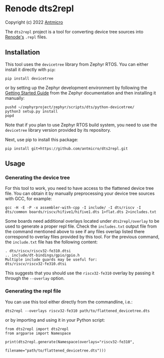 # Renode dts2repl

Copyright (c) 2022 [Antmicro](https://www.antmicro.com)

The `dts2repl` project is a tool for converting device tree sources into [Renode's](https://renode.io) `.repl` files.

## Installation

This tool uses the `devicetree` library from Zephyr RTOS. You can either
install it directly with `pip`:

```
pip install devicetree
```

or by setting up the Zephyr development environment by following the
[Getting Started Guide](https://docs.zephyrproject.org/latest/getting_started/index.html)
from the Zephyr documentation and then installing it manually:

```
pushd ~/zephyrproject/zephyr/scripts/dts/python-devicetree/
python3 setup.py install
popd
```

Note that if you plan to use Zephyr RTOS build system, you need to use the
`devicetree` library version provided by its repository.

Next, use pip to install this package:

```
pip install git+https://github.com/antmicro/dts2repl.git
```

## Usage

### Generating the device tree

For this tool to work, you need to have access to the flattened device tree
file. You can obtain it by manually preprocessing your device tree sources with
GCC, for example:

```
gcc -H -E -P -x assembler-with-cpp -I include/ -I dts/riscv -I dts/common boards/riscv/hifive1/hifive1.dts 1>flat.dts 2>includes.txt
```

Some boards need additional overlays located under ``dts2repl/overlay`` to be
used to generate a proper repl file. Check the ``includes.txt`` output file
from the command mentioned above to see if any files overlap listed there
correspond to overlay files provided by this tool. For the previous command,
the `include.txt` file has the following content:

```
. dts/riscv/riscv32-fe310.dtsi
.. include/dt-bindings/gpio/gpio.h
Multiple include guards may be useful for:
dts/riscv/riscv32-fe310.dtsi
```

This suggests that you should use the `riscv32-fe310` overlay by passing it through the `--overlay` option.

### Generating the repl file

You can use this tool either directly from the commandline, i.e.:

```
dts2repl --overlays riscv32-fe310 path/to/flattened_devicetree.dts
```

or by importing and using it in your Python script:

```
from dts2repl import dts2repl
from argparse import Namespace

print(dts2repl.generate(Namespace(overlays="riscv32-fe310",
                         filename="path/to/flattened_devicetree.dts")))
```

